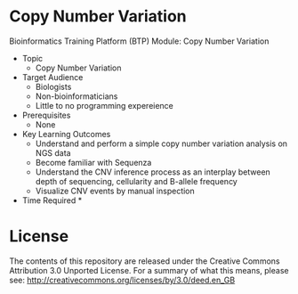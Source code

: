 # Copy Number Variation
Bioinformatics Training Platform (BTP) Module: Copy Number Variation

  * Topic
    * Copy Number Variation
  * Target Audience
    * Biologists
	* Non-bioinformaticians
	* Little to no programming expereience
  * Prerequisites
    * None
  * Key Learning Outcomes
    * Understand and perform a simple copy number variation analysis on NGS data
    * Become familiar with Sequenza
    * Understand the CNV inference process as an interplay between depth of sequencing, cellularity and B-allele frequency
    * Visualize CNV events by manual inspection
  * Time Required
    * 

License
=======
The contents of this repository are released under the Creative Commons
Attribution 3.0 Unported License. For a summary of what this means,
please see:
http://creativecommons.org/licenses/by/3.0/deed.en_GB
